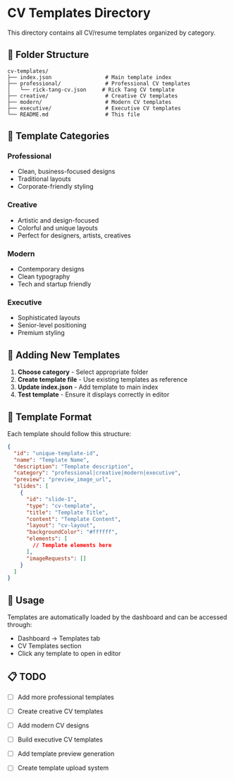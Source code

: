 # CV Templates Directory

This directory contains all CV/resume templates organized by category.

## 📁 Folder Structure

```
cv-templates/
├── index.json                 # Main template index
├── professional/              # Professional CV templates
│   └── rick-tang-cv.json     # Rick Tang CV template
├── creative/                  # Creative CV templates
├── modern/                    # Modern CV templates
├── executive/                 # Executive CV templates
└── README.md                  # This file
```

## 🎯 Template Categories

### Professional
- Clean, business-focused designs
- Traditional layouts
- Corporate-friendly styling

### Creative
- Artistic and design-focused
- Colorful and unique layouts
- Perfect for designers, artists, creatives

### Modern
- Contemporary designs
- Clean typography
- Tech and startup friendly

### Executive
- Sophisticated layouts
- Senior-level positioning
- Premium styling

## 📝 Adding New Templates

1. **Choose category** - Select appropriate folder
2. **Create template file** - Use existing templates as reference
3. **Update index.json** - Add template to main index
4. **Test template** - Ensure it displays correctly in editor

## 🔧 Template Format

Each template should follow this structure:

```json
{
  "id": "unique-template-id",
  "name": "Template Name",
  "description": "Template description",
  "category": "professional|creative|modern|executive",
  "preview": "preview_image_url",
  "slides": [
    {
      "id": "slide-1",
      "type": "cv-template",
      "title": "Template Title",
      "content": "Template Content",
      "layout": "cv-layout",
      "backgroundColor": "#ffffff",
      "elements": [
        // Template elements here
      ],
      "imageRequests": []
    }
  ]
}
```

## 🚀 Usage

Templates are automatically loaded by the dashboard and can be accessed through:
- Dashboard → Templates tab
- CV Templates section
- Click any template to open in editor

## 📋 TODO

- [ ] Add more professional templates
- [ ] Create creative CV templates
- [ ] Add modern CV designs
- [ ] Build executive CV templates
- [ ] Add template preview generation
- [ ] Create template upload system

